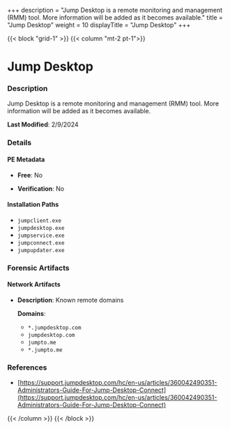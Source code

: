 +++
description = "Jump Desktop is a remote monitoring and management (RMM) tool. More information will be added as it becomes available."
title = "Jump Desktop"
weight = 10
displayTitle = "Jump Desktop"
+++


{{< block "grid-1" >}}
{{< column "mt-2 pt-1">}}

# Jump Desktop


### Description

Jump Desktop is a remote monitoring and management (RMM) tool. More information will be added as it becomes available.



**Last Modified**: 2/9/2024

### Details


#### PE Metadata


- **Free**: No

- **Verification**: No




#### Installation Paths
- `jumpclient.exe`
- `jumpdesktop.exe`
- `jumpservice.exe`
- `jumpconnect.exe`
- `jumpupdater.exe`

### Forensic Artifacts




#### Network Artifacts

- **Description**: Known remote domains

  **Domains**:
    - `*.jumpdesktop.com`
    - `jumpdesktop.com`
    - `jumpto.me`
    - `*.jumpto.me`





### References
- [https://support.jumpdesktop.com/hc/en-us/articles/360042490351-Administrators-Guide-For-Jump-Desktop-Connect](https://support.jumpdesktop.com/hc/en-us/articles/360042490351-Administrators-Guide-For-Jump-Desktop-Connect)



{{< /column >}}
{{< /block >}}
